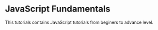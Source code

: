 # JavaScript Fundamentals

This tutorials contains JavaScript tutorials from beginers to advance level.